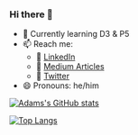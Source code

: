 ### Hi there 👋

<!--
**ajsultanov/ajsultanov** is a ✨ _special_ ✨ repository because its `README.md` (this file) appears on your GitHub profile.

Here are some ideas to get you started:
-->
- 🔬 Currently learning D3 & P5
- 📫 Reach me:
  - 🤝 [LinkedIn](https://www.linkedin.com/in/adam-sultanov/)
  - 📇 [Medium Articles](https://adam-sultanov.medium.com/)
  - 🐥 [Twitter](https://twitter.com/adam_sultanov)
- 😄 Pronouns: he/him

[![Adams's GitHub stats](https://github-readme-stats.vercel.app/api?username=ajsultanov&hide=stars,contribs&theme=dracula&bg_color=45,08f,808)](https://github.com/anuraghazra/github-readme-stats)

[![Top Langs](https://github-readme-stats.vercel.app/api/top-langs/?username=ajsultanov&layout=compact&theme=dracula&bg_color=45,808,08f)](https://github.com/anuraghazra/github-readme-stats)


